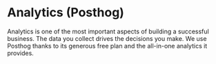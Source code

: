 # Analytics (Posthog)
Analytics is one of the most important aspects of building a successful business. The data you collect drives the decisions you make. We use Posthog thanks to its generous free plan and the all-in-one analytics it provides.
